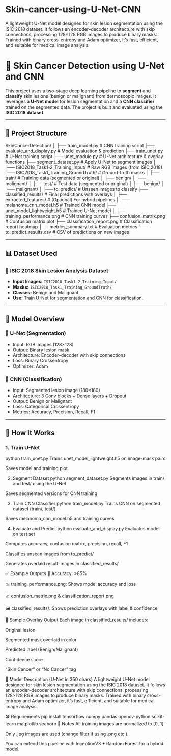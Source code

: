 # Skin-cancer-using-U-Net-CNN
A lightweight U-Net model designed for skin lesion segmentation using the ISIC 2018 dataset. It follows an encoder–decoder architecture with skip connections, processing 128×128 RGB images to produce binary masks. Trained with binary cross-entropy and Adam optimizer, it’s fast, efficient, and suitable for medical image analysis.

# 🧠 Skin Cancer Detection using U-Net and CNN

This project uses a two-stage deep learning pipeline to **segment** and **classify** skin lesions (benign or malignant) from dermoscopic images. It leverages a **U-Net model** for lesion segmentation and a **CNN classifier** trained on the segmented data. The project is built and evaluated using the **ISIC 2018 dataset**.

---

## 📂 Project Structure

SkinCancerDetection/
│
├── train_model.py # CNN training script
├── evaluate_and_display.py # Model evaluation & prediction
├── train_unet.py # U-Net training script
├── unet_module.py # U-Net architecture & overlay functions
├── segment_dataset.py # Apply U-Net to segment images
│
├── ISIC2018_Task1-2_Training_Input/ # Raw RGB images (from ISIC 2018)
├── ISIC2018_Task1_Training_GroundTruth/ # Ground-truth masks
│
├── train/ # Training data (segmented or original)
│ ├── benign/
│ └── malignant/
│
├── test/ # Test data (segmented or original)
│ ├── benign/
│ └── malignant/
│
├── to_predict/ # Unseen images to classify
├── classified_results/ # Final predictions with overlays
│
├── extracted_features/ # (Optional) For hybrid pipelines
│
├── melanoma_cnn_model.h5 # Trained CNN model
├── unet_model_lightweight.h5 # Trained U-Net model
│
├── training_performance.png # CNN training curves
├── confusion_matrix.png # Confusion matrix plot
├── classification_report.png # Classification report heatmap
├── metrics_summary.txt # Evaluation metrics
└── to_predict_results.csv # CSV of predictions on new images 

---

## 📊 Dataset Used

### 📁 [ISIC 2018 Skin Lesion Analysis Dataset](https://challenge.isic-archive.com/data/)
- **Input Images:** `ISIC2018_Task1-2_Training_Input/`
- **Masks:** `ISIC2018_Task1_Training_GroundTruth/`
- **Classes:** Benign and Malignant
- **Use:**  Train U-Net for segmentation and CNN for classification.

---

## 🚀 Model Overview

### 🔹 U-Net (Segmentation)
- Input: RGB images (128×128)
- Output: Binary lesion mask
- Architecture: Encoder–decoder with skip connections
- Loss: Binary Crossentropy
- Optimizer: Adam

### 🔹 CNN (Classification)
- Input: Segmented lesion image (180×180)
- Architecture: 3 Conv blocks + Dense layers + Dropout
- Output: Benign or Malignant
- Loss: Categorical Crossentropy
- Metrics: Accuracy, Precision, Recall, F1

---

## 🔧 How It Works

### 1. **Train U-Net**
python train_unet.py
Trains unet_model_lightweight.h5 on image-mask pairs

Saves model and training plot

2. Segment Dataset
python segment_dataset.py
Segments images in train/ and test/ using the U-Net

Saves segmented versions for CNN training

3. Train CNN Classifier
python train_model.py
Trains CNN on segmented dataset (train/, test/)

Saves melanoma_cnn_model.h5 and training curves

4. Evaluate and Predict
python evaluate_and_display.py
Evaluates model on test set

Computes accuracy, confusion matrix, precision, recall, F1

Classifies unseen images from to_predict/

Generates overlaid result images in classified_results/

✅ Example Outputs
🎯 Accuracy: >85%

📉 training_performance.png: Shows model accuracy and loss

📈 confusion_matrix.png & classification_report.png

🖼️ classified_results/: Shows prediction overlays with label & confidence

📌 Sample Overlay Output
Each image in classified_results/ includes:

Original lesion

Segmented mask overlaid in color

Predicted label (Benign/Malignant)

Confidence score

“Skin Cancer” or “No Cancer” tag

🧠 Model Description (U-Net in 350 chars)
A lightweight U-Net model designed for skin lesion segmentation using the ISIC 2018 dataset. It follows an encoder–decoder architecture with skip connections, processing 128×128 RGB images to produce binary masks. Trained with binary cross-entropy and Adam optimizer, it’s fast, efficient, and suitable for medical image analysis.

🛠️ Requirements
pip install tensorflow numpy pandas opencv-python scikit-learn matplotlib seaborn
📌 Notes
All training images are normalized to [0, 1].

Only .jpg images are used (change filter if using .png etc.).

You can extend this pipeline with InceptionV3 + Random Forest for a hybrid model.



